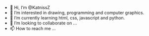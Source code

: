 - 👋 Hi, I’m @KatnissZ
- 👀 I’m interested in drawing, programming and computer graphics.
- 🌱 I’m currently learning html, css, javascript and python.
- 💞️ I’m looking to collaborate on ...
- 📫 How to reach me ...

<!---
KatnissZ/KatnissZ is a ✨ special ✨ repository because its `README.md` (this file) appears on your GitHub profile.
You can click the Preview link to take a look at your changes.
--->
